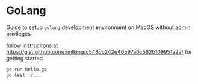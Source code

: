 # GoLang

Guide to setup `golang` development environment on MacOS without admin privileges

follow instrucitons at <https://gist.github.com/xmlking/c546cc242e40597a0c582b109951a2af> for getting started

```bash
go run hello.go
go test ./...
```
